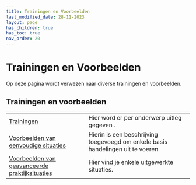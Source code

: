 ```yaml
---
title: Trainingen en Voorbeelden
last_modified_date: 28-11-2023
layout: page
has_children: true
has_toc: true
nav_order: 20
---
```


Trainingen en Voorbeelden
=========================

Op deze pagina wordt verwezen naar diverse trainingen en voorbeelden.

## Trainingen en voorbeelden

|     |     |
| --- | --- |
| [Trainingen](Trainingen/Trainingen.html) | Hier word er per onderwerp uitleg gegeven . |
| [Voorbeelden van eenvoudige situaties](Voorbeelden_eenvoudig/Voorbeelden_eenvoudig.html) | Hierin is een beschrijving toegevoegd om enkele basis handelingen uit te voeren. |
| [Voorbeelden van geavanceerde praktijksituaties](Voorbeelden_geavanceerd/Voorbeelden_geavanceerd.html) | Hier vind je enkele uitgewerkte situaties. |
